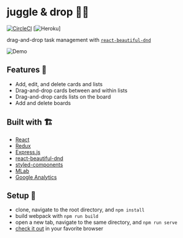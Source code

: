 # juggle & drop 🤹‍♂️

[![CircleCI](https://circleci.com/gh/zroyer/juggle-and-drop/tree/master.svg?style=svg)](https://circleci.com/gh/zroyer/juggle-and-drop/tree/master)
[![Heroku](https://heroku-badge.herokuapp.com/?app=juggle-and-drop)]

drag-and-drop task management with [`react-beautiful-dnd`](https://github.com/atlassian/react-beautiful-dnd)

![Demo](http://i.imgur.com/zCkv3kg.gif)

## Features 👀

- Add, edit, and delete cards and lists
- Drag-and-drop cards between and within lists
- Drag-and-drop cards lists on the board
- Add and delete boards

## Built with 🏗

- [React](https://github.com/facebook/react)
- [Redux](https://github.com/reduxjs/redux)
- [Express.js](https://github.com/expressjs)
- [react-beautiful-dnd](https://github.com/atlassian/react-beautiful-dnd)
- [styled-components](https://www.styled-components.com/)
- [MLab](https://mlab.com/)
- [Google Analytics](https://github.com/react-ga/react-ga)

## Setup 🚀

- clone, navigate to the root directory, and `npm install`
- build webpack with `npm run build`
- open a new tab, navigate to the same directory, and `npm run serve`
- [check it out](http://localhost:1738) in your favorite browser
